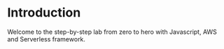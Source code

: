 # Introduction

Welcome to the step-by-step lab from zero to hero with Javascript, AWS and Serverless framework.

